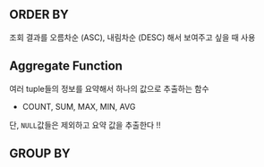 ## ORDER BY
조회 결과를 오름차순 (ASC), 내림차순 (DESC) 해서 보여주고 싶을 때 사용

## Aggregate Function

여러 tuple들의 정보를 요약해서 하나의 값으로 추출하는 함수

*  COUNT, SUM, MAX, MIN, AVG

단, `NULL`값들은 제외하고 요약 값을 추출한다 !! 


## GROUP BY
